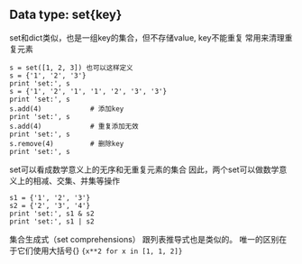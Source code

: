 Data type: set{key}
-------------------
set和dict类似，也是一组key的集合，但不存储value, key不能重复
常用来清理重复元素

    s = set([1, 2, 3]) 也可以这样定义
    s = {'1', '2', '3'}
    print 'set:', s
    s = {'1', '2', '1', '1', '2', '3', '3'}
    print 'set:', s
    s.add(4)            # 添加key
    print 'set:', s
    s.add(4)            # 重复添加无效
    print 'set:', s
    s.remove(4)         # 删除key
    print 'set:', s

set可以看成数学意义上的无序和无重复元素的集合
因此，两个set可以做数学意义上的相减、交集、并集等操作

    s1 = {'1', '2', '3'}
    s2 = {'2', '3', '4'}
    print 'set:', s1 & s2
    print 'set:', s1 | s2


集合生成式（set comprehensions）
跟列表推导式也是类似的。 唯一的区别在于它们使用大括号{}
`{x**2 for x in [1, 1, 2]}`